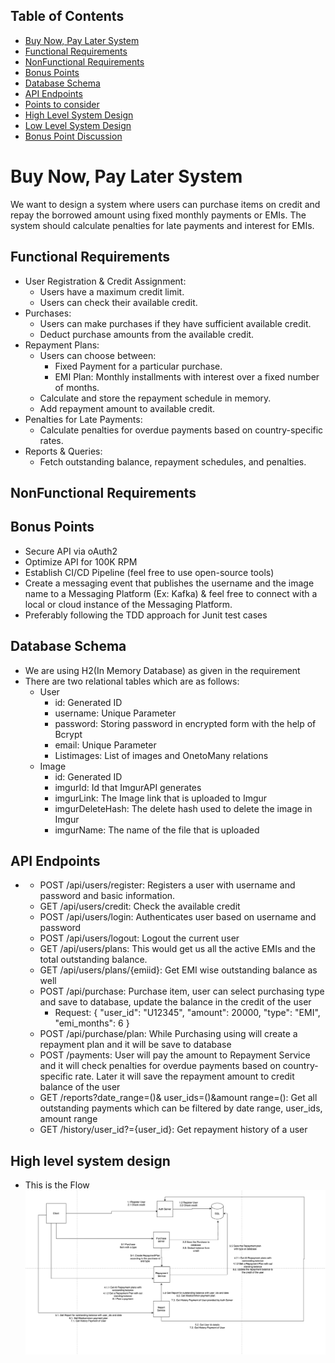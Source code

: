 
## Table of Contents
- [Buy Now, Pay Later System](#BuyNowPayLaterSystem)
- [Functional Requirements](#functional-requirements) 
- [NonFunctional Requirements](#nonfunctional-requirements)
- [Bonus Points](#Bonus-Points)
- [Database Schema](#database-schema)
- [API Endpoints](#api-endpoints)
- [Points to consider](#points-to-consider)
- [High Level System Design](#high-level-system-design)
- [Low Level System Design](#low-level-system-design)
- [Bonus Point Discussion](#bonus-points-discussion)
# Buy Now, Pay Later System

  We want to design a system where users can purchase items on credit and repay the borrowed amount using fixed monthly payments or EMIs. The system should calculate penalties for late payments and interest for EMIs.

## Functional Requirements
  - User Registration & Credit Assignment:
      - Users have a maximum credit limit.
      - Users can check their available credit.
  - Purchases:
      - Users can make purchases if they have sufficient available credit.
      - Deduct purchase amounts from the available credit.
  - Repayment Plans:
      - Users can choose between:
          -  Fixed Payment for a particular purchase.
          -  EMI Plan: Monthly installments with interest over a fixed number of months.
      - Calculate and store the repayment schedule in memory.
      - Add repayment amount to available credit.
  - Penalties for Late Payments:
      - Calculate penalties for overdue payments based on country-specific rates.
  - Reports & Queries:
      - Fetch outstanding balance, repayment schedules, and penalties.


## NonFunctional Requirements


## Bonus Points
-  Secure API via oAuth2
-  Optimize API for 100K RPM
-  Establish CI/CD Pipeline (feel free to use open-source tools)
-  Create a messaging event that publishes the username and the image name to a Messaging Platform (Ex: Kafka)
    & feel free to connect with a local or cloud instance of the Messaging Platform.
-  Preferably following the TDD approach for Junit test cases

## Database Schema
-  We are using H2(In Memory Database) as given in the requirement
-  There are two relational tables which are as follows:
    -  User
        -  id: Generated ID
        -  username: Unique Parameter
        -  password: Storing password in encrypted form with the help of Bcrypt
        -  email: Unique Parameter
        -  List<Image>images: List of images and OnetoMany relations
    -  Image
        -  id: Generated ID
        -  imgurId: Id that ImgurAPI generates
        -  imgurLink: The Image link that is uploaded to Imgur
        -  imgurDeleteHash: The delete hash used to delete the image in Imgur
        -  imgurName: The name of the file that is uploaded

## API Endpoints
  - 
    - POST /api/users/register: Registers a user with username and password and basic information.
    - GET /api/users/credit:  Check the available credit
    - POST /api/users/login: Authenticates user based on username and password
    - POST /api/users/logout: Logout the current user
    - GET /api/users/plans: This would get us all the active EMIs and the total outstanding balance.
    - GET /api/users/plans/{emiid}: Get EMI wise outstanding balance as well
    - POST /api/purchase: Purchase item, user can select purchasing type and save to database, update the balance in the credit of the user
        - Request: {
                      "user_id": "U12345",
                        "amount": 20000,
                        "type": "EMI",
                        "emi_months": 6
          }
    - POST /api/purchase/plan: While Purchasing using will create a  repayment plan and it will be save to database
    - POST /payments: User will pay the amount to Repayment Service and it will check penalties for overdue payments based on country-specific rate. Later it will save the repayment amount to credit balance of the user
    - GET /reports?date_range=()& user_ids=()&amount range=(): Get all outstanding payments which can be filtered by date range, user_ids, amount range
    - GET /history/user_id?={user_id}: Get repayment history of a user


## High level system design
-  This is the Flow
  ![Logo](image.png)


